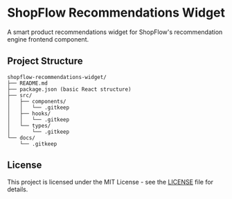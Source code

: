 # ShopFlow Recommendations Widget

A smart product recommendations widget for ShopFlow's recommendation engine frontend component.

## Project Structure

```
shopflow-recommendations-widget/
├── README.md
├── package.json (basic React structure)
├── src/
│   ├── components/
│   │   └── .gitkeep
│   ├── hooks/
│   │   └── .gitkeep
│   └── types/
│       └── .gitkeep
└── docs/
    └── .gitkeep
```


## License

This project is licensed under the MIT License - see the [LICENSE](LICENSE) file for details.
